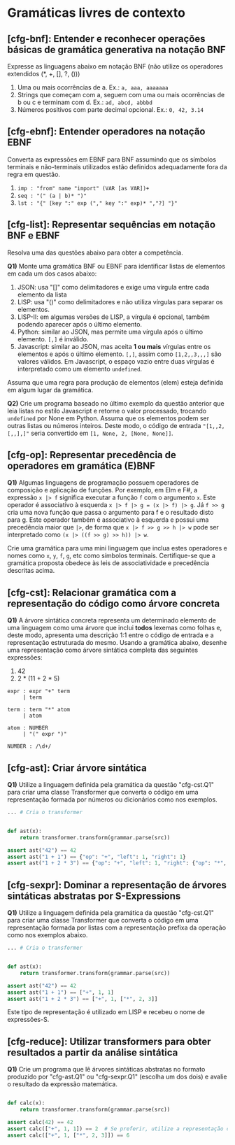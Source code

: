 Gramáticas livres de contexto
=============================


## [cfg-bnf]: Entender e reconhecer operações básicas de gramática generativa na notação BNF

Expresse as linguagens abaixo em notação BNF (não utilize os operadores extendidos (*, +, [], ?, ()))

1. Uma ou mais ocorrências de a. Ex.: `a, aaa, aaaaaaa`
2. Strings que começam com a, seguem com uma ou mais ocorrências de b ou c e terminam com d. Ex.: `ad, abcd, abbbd`
3. Números positivos com parte decimal opcional. Ex.: `0, 42, 3.14`


## [cfg-ebnf]: Entender operadores na notação EBNF

Converta as expressões em EBNF para BNF assumindo que os símbolos terminais e não-terminais utilizados estão definidos adequadamente fora da regra em questão.

1. `imp : "from" name "import" (VAR [as VAR])+`
2. `seq : "(" (a | b)* ")"`
3. `lst : "{" [key ":" exp ("," key ":" exp)* ","?] "}"`


## [cfg-list]: Representar sequências em notação BNF e EBNF

Resolva uma das questões abaixo para obter a competência. 

**Q1)** Monte uma gramática BNF ou EBNF para identificar listas de elementos em cada um dos casos abaixo:

1. JSON: usa "[]" como delimitadores e exige uma vírgula entre cada elemento da lista
2. LISP: usa "()" como delimitadores e não utiliza vírgulas para separar os elementos.
3. LISP-II: em algumas versões de LISP, a vírgula é opcional, também podendo aparecer após o último elemento.
4. Python: similar ao JSON, mas permite uma vírgula após o último elemento. `[,]` é inválido.
5. Javascript: similar ao JSON, mas aceita **1 ou mais** vírgulas entre os elementos e após o último elemento. `[,]`, assim como `[1,2,,3,,,]` são valores válidos. Em Javascript, o espaço vazio entre duas vírgulas é interpretado como um elemento `undefined`.

Assuma que uma regra para produção de elementos (elem) esteja definida em algum lugar da gramática.

**Q2)** Crie um programa baseado no último exemplo da questão anterior que leia listas no estilo Javascript e retorne o valor processado, trocando `undefined` por None em Python. Assuma que os elementos podem ser outras listas ou números inteiros. Deste modo, o código de entrada `"[1,,2,[,,],]"` seria convertido em `[1, None, 2, [None, None]]`.


## [cfg-op]: Representar precedência de operadores em gramática (E)BNF

**Q1)** Algumas linguagens de programação possuem operadores de composição e aplicação de funções. Por exemplo, em Elm e F#, a expressão `x |> f` significa executar a função `f` com o argumento `x`. Este operador é associativo à esquerda `x |> f |> g = (x |> f) |> g`. Já `f >> g` cria uma nova função que passa o argumento para f e o resultado disto para g. Este operador também é associativo à esquerda e possui uma precedência maior que `|>`, de forma que `x |> f >> g >> h |> w` pode ser interpretado como `(x |> ((f >> g) >> h)) |> w`.

Crie uma gramática para uma mini linguagem que inclua estes operadores e nomes como `x`, `y`, `f`, `g`, etc como símbolos terminais. Certifique-se que a gramática proposta obedece às leis de associatividade e precedência descritas acima. 


## [cfg-cst]: Relacionar gramática com a representação do código como árvore concreta 

**Q1)** A árvore sintática concreta representa um determinado elemento de uma linguagem como uma árvore que inclui **todos** lexemas como folhas e, deste modo, apresenta uma descrição 1:1 entre o código de entrada e a representação estruturada do mesmo. Usando a gramática abaixo, desenhe uma representação como árvore sintática completa das seguintes expressões:

1. 42
2. 2 * (11 + 2 * 5)

```
expr : expr "+" term
     | term

term : term "*" atom
     | atom

atom : NUMBER
     | "(" expr ")"

NUMBER : /\d+/
```

## [cfg-ast]: Criar árvore sintática 

**Q1)** Utilize a linguagem definida pela gramática da questão "cfg-cst.Q1" para criar uma classe Transformer que converta o código em uma representação formada por números ou dicionários como nos exemplos.

```python
... # Cria o transformer


def ast(x):
    return transformer.transform(grammar.parse(src))

assert ast("42") == 42
assert ast("1 + 1") == {"op": "+", "left": 1, "right": 1} 
assert ast("1 + 2 * 3") == {"op": "+", "left": 1, "right": {"op": "*", "left": 2, "right": 3}}
```

## [cfg-sexpr]: Dominar a representação de árvores sintáticas abstratas por S-Expressions

**Q1)** Utilize a linguagem definida pela gramática da questão "cfg-cst.Q1" para criar uma classe Transformer que converta o código em uma representação formada por listas com a representação prefixa da operação como nos exemplos abaixo.

```python
... # Cria o transformer


def ast(x):
    return transformer.transform(grammar.parse(src))

assert ast("42") == 42
assert ast("1 + 1") == ["+", 1, 1]
assert ast("1 + 2 * 3") == ["+", 1, ["*", 2, 3]]
```

Este tipo de representação é utilizado em LISP e recebeu o nome de expressões-S.


## [cfg-reduce]: Utilizar transformers para obter resultados a partir da análise sintática 

**Q1)** Crie um programa que lê árvores sintáticas abstratas no formato produzido por "cfg-ast.Q1" ou "cfg-sexpr.Q1" (escolha um dos dois) e avalie o resultado da expressão matemática.

```python

def calc(x):
    return transformer.transform(grammar.parse(src))

assert calc(42) == 42
assert calc(["+", 1, 1]) == 2  # Se preferir, utilize a representação como dicionários!
assert calc(["+", 1, ["*", 2, 3]]) == 6
```
